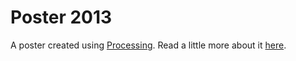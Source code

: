 # Poster 2013

A poster created using [Processing](http://processing.org/). Read a little more about it [here](http://www.levimcg.com/drawing-and-code/).